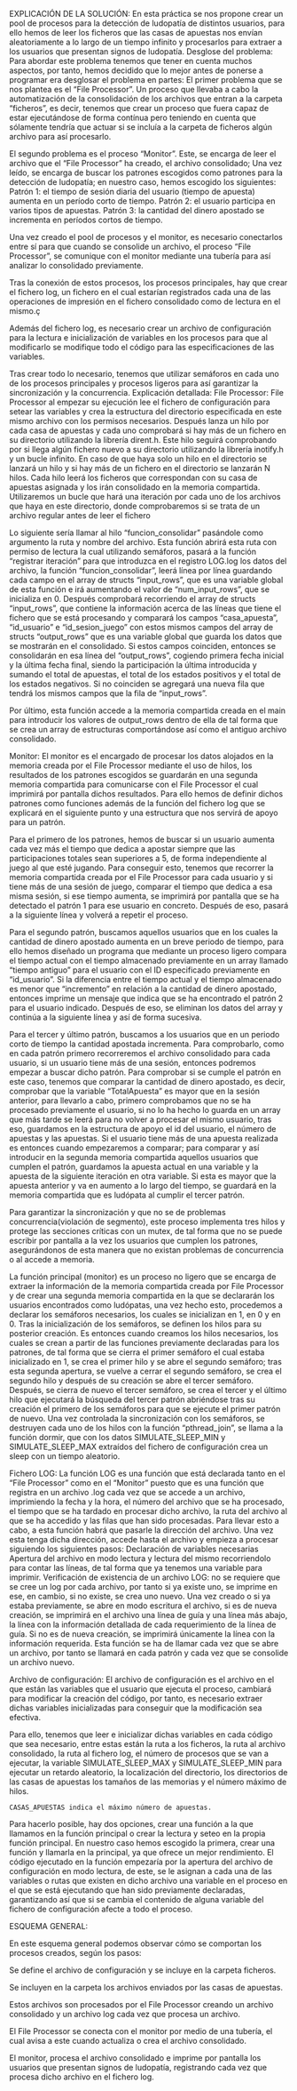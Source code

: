 EXPLICACIÓN DE LA SOLUCIÓN:
En esta práctica se nos propone crear un pool de procesos para la detección de ludopatía de distintos usuarios, para ello hemos de leer los ficheros que las casas de apuestas nos envían aleatoriamente a lo largo de un tiempo infinito y procesarlos para extraer a los usuarios que presentan signos de ludopatía.
Desglose del problema:
Para abordar este problema tenemos que tener en cuenta muchos aspectos, por tanto, hemos decidido que lo mejor antes de ponerse a programar era desglosar el problema en partes:
El primer problema que se nos plantea es el “File Processor”. Un proceso que llevaba a cabo la automatización de la consolidación de los archivos que entran a la carpeta “ficheros”, es decir, tenemos que crear un proceso que fuera capaz de estar ejecutándose de forma contínua pero teniendo en cuenta que sólamente tendría que actuar si se incluía a la carpeta de ficheros algún archivo para así procesarlo.

El segundo problema es el proceso “Monitor”. Este, se encarga de leer el archivo que el “File Processor” ha creado, el archivo consolidado; Una vez leído, se encarga de buscar los patrones escogidos como patrones para la detección de ludopatía; en nuestro caso, hemos escogido los siguientes:
Patrón 1: el tiempo de sesión diaria del usuario (tiempo de apuesta) aumenta en un período corto de tiempo.
Patrón 2: el usuario participa en varios tipos de apuestas.
Patrón 3:  la cantidad del dinero apostado se incrementa en períodos cortos de tiempo.

Una vez creado el pool de procesos y el monitor, es necesario conectarlos entre sí para que cuando se consolide un archivo, el proceso “File Processor”, se comunique con el monitor mediante una tubería para así analizar lo consolidado previamente.

Tras la conexión de estos procesos, los procesos principales, hay que crear el fichero log, un fichero en el cual estarían registrados cada una de las operaciones de impresión en el fichero consolidado como de lectura en el mismo.ç

Además del fichero log, es necesario crear un archivo de configuración para la lectura e inicialización de variables en los procesos para que al modificarlo se modifique todo el código para las especificaciones de las variables.

Tras crear todo lo necesario, tenemos que utilizar semáforos en cada uno de los procesos principales y procesos ligeros para así garantizar la sincronización y la concurrencia.
Explicación detallada:
File Processor: 
File Processor al empezar su ejecución lee el fichero de configuración para setear las variables y crea la estructura del directorio especificada en este mismo archivo con los permisos necesarios.
Después lanza un hilo por cada casa de apuestas y cada uno comprobará si hay más de un fichero en su directorio utilizando la librería dirent.h. Este hilo seguirá comprobando por si llega algún fichero nuevo a su directorio utilizando la librería inotify.h y un bucle infinito. En caso de que haya solo un hilo en el directorio se lanzará un hilo y si hay más de un fichero en el directorio se lanzarán N hilos.  Cada hilo leerá los ficheros que correspondan con su casa de apuestas asignada y los irán consolidado en la memoria compartida. Utilizaremos un bucle que hará una iteración por cada uno de los archivos que haya en este directorio, donde comprobaremos si se  trata de un archivo regular antes de leer el fichero

Lo siguiente sería llamar al hilo “funcion_consolidar” pasándole como argumento la ruta y nombre del archivo. Esta función abrirá esta ruta con permiso de lectura la cual utilizando semáforos, pasará a la función “registrar iteración” para que introduzca en el registro LOG.log los datos del archivo, la función “funcion_consolidar”, leerá línea por línea guardando cada campo en el array de structs “input_rows”, que es una variable global de esta función e irá aumentando el valor de “num_input_rows”, que se inicializa en 0. Después comprobará recorriendo el array de structs “input_rows”, que contiene la información acerca de las líneas que tiene el fichero que se está procesando y comparará los campos “casa_apuesta”, “id_usuario” e “id_sesion_juego” con estos mismos campos del array de structs “output_rows” que es una variable global que guarda los datos que se mostrarán en el consolidado. Si estos campos coinciden, entonces se consolidarán en esa línea del “output_rows”, cogiendo primera fecha inicial y la última fecha final, siendo la participación la última introducida y sumando el total de apuestas, el total de los estados positivos y el total de los estados negativos. Si no coinciden se agregará una nueva fila que tendrá los mismos campos que la fila de “input_rows”.

Por último, esta función accede a la memoria compartida creada en el main para introducir los valores de output_rows dentro de ella de tal forma que se crea un array de estructuras comportándose así como el antiguo archivo consolidado.

Monitor:
El monitor es el encargado de procesar los datos alojados en la memoria creada por el File Processor mediante el uso de hilos, los resultados de los patrones escogidos se guardarán en una segunda memoria compartida para comunicarse con el File Processor el cual imprimirá por pantalla dichos resultados. Para ello hemos de definir dichos patrones como funciones además de la función del fichero log que se explicará en el siguiente punto y una estructura que nos servirá de apoyo para un patrón.

Para el primero de los patrones, hemos de buscar si un usuario aumenta cada vez más el tiempo que dedica a apostar siempre que las participaciones totales sean superiores a 5, de forma independiente al juego al que esté jugando. Para conseguir esto, tenemos que recorrer la memoria compartida creada por el File Processor para cada usuario y si tiene más de una sesión de juego, comparar el tiempo que dedica a esa misma sesión, si ese tiempo aumenta, se imprimirá por pantalla que se ha detectado el patrón 1 para ese usuario en concreto. Después de eso, pasará a la siguiente línea y volverá a repetir el proceso. 
	
Para el segundo patrón, buscamos aquellos usuarios que en los cuales la cantidad de dinero apostado aumenta en un breve periodo de tiempo, para ello hemos diseñado un programa que mediante un proceso ligero compara el tiempo actual con el tiempo almacenado previamente en un array llamado “tiempo antiguo” para el usuario con el ID especificado previamente en “id_usuario”. Si la diferencia entre el tiempo actual y el tiempo almacenado es menor que “incremento” en relación a la cantidad de dinero apostado, entonces imprime un mensaje que indica que se ha encontrado el patrón 2 para el usuario indicado. Después de eso, se eliminan los datos del array y continúa a la siguiente línea y así de forma sucesiva.

Para el tercer y último patrón, buscamos a los usuarios que en un periodo corto de tiempo la cantidad apostada incrementa. Para comprobarlo, como en cada patrón primero recorreremos el archivo consolidado para cada usuario, si un usuario tiene más de una sesión, entonces podremos empezar a buscar dicho patrón. Para comprobar si se cumple el patrón en este caso, tenemos que comparar la cantidad de dinero apostado, es decir, comprobar que la variable “TotalApuesta” es mayor que en la sesión anterior, para llevarlo a cabo, primero comprobamos que no se ha procesado previamente el usuario, si no lo ha hecho lo guarda en un array que más tarde se leerá para no volver a procesar el mismo usuario, tras eso, guardamos en la estructura de apoyo el id del usuario, el número de apuestas y las apuestas. Si el usuario tiene más de una apuesta realizada es entonces cuando empezaremos a comparar; para comparar y así introducir en la segunda memoria compartida aquellos usuarios que cumplen el patrón, guardamos la apuesta actual en una variable y la apuesta de la siguiente iteración en otra variable. Si esta es mayor que la apuesta anterior y va en aumento a lo largo del tiempo, se guardará en la memoria compartida que es ludópata al cumplir el tercer patrón.

Para garantizar la sincronización y que no se de problemas concurrencia(violación de segmento), este proceso implementa tres hilos y protege las secciones críticas con un mutex, de tal forma que no se puede escribir por pantalla a la vez los usuarios que cumplen los patrones, asegurándonos de esta manera que no existan problemas de concurrencia o al accede a memoria.

La función principal (monitor) es un proceso no ligero que se encarga de extraer la información de la memoria compartida creada por File Processor y de crear una segunda memoria compartida en la que se declararán los usuarios encontrados como ludópatas, una vez hecho esto, procedemos a declarar los semáforos necesarios, los cuales se inicializan en 1, en 0 y en 0. Tras la inicialización de los semáforos, se definen los hilos para su posterior creación. Es entonces cuando creamos los hilos necesarios, los cuales se crean a partir de las funciones previamente declaradas para los patrones, de tal forma que se cierra el primer semáforo el cual estaba inicializado en 1, se crea el primer hilo y se abre el segundo semáforo; tras esta segunda apertura, se vuelve a cerrar el segundo semáforo,  se crea el segundo hilo y después de su creación se abre el tercer semáforo. Después, se cierra de nuevo el tercer semáforo, se crea el tercer y el último hilo que ejecutará la búsqueda del tercer patrón abriéndose tras su creación el primero de los semáforos para que se ejecute el primer patrón de nuevo. Una vez controlada la sincronización con los semáforos, se destruyen cada uno de los hilos con la función “pthread_join”, se llama a la función dormir, que con los datos SIMULATE_SLEEP_MIN y SIMULATE_SLEEP_MAX extraídos del fichero de configuración crea un sleep con un tiempo aleatorio.

Fichero LOG:
La función LOG es una función que está declarada tanto en el “File Processor” como en el “Monitor” puesto que es una función que registra en un archivo .log cada vez que se accede a un archivo, imprimiendo la fecha y la hora, el número del archivo que se ha procesado, el tiempo que se ha tardado en procesar dicho archivo, la ruta del archivo al que se ha accedido y las filas que han sido procesadas. Para llevar esto a cabo, a esta función habrá que pasarle la dirección del archivo. Una vez esta tenga dicha dirección, accede hasta el archivo y empieza a procesar siguiendo los siguientes pasos:
Declaración de variables necesarias
Apertura del archivo en modo lectura y lectura del mismo recorriendolo para contar las líneas, de tal forma que ya tenemos una variable para imprimir.
Verificación de existencia de un archivo LOG: no se requiere que se cree un log por cada archivo, por tanto si ya existe uno, se imprime en ese, en cambio, si no existe, se crea uno nuevo.
Una vez creado o si ya estaba previamente, se abre en modo escritura el archivo, si es de nueva creación, se imprimirá en el archivo una línea de guía y una línea más abajo, la línea con la información detallada de cada requerimiento de la línea de guía. Si no es de nueva creación, se imprimirá únicamente la línea con la información requerida.
Esta función se ha de llamar cada vez que se abre un archivo, por tanto se llamará en cada patrón y cada vez que se consolide un archivo nuevo. 

Archivo de configuración:
El archivo de configuración es el archivo en el que están las variables que el usuario que ejecuta el proceso, cambiará para modificar la creación del código, por tanto, es necesario extraer dichas variables inicializadas para conseguir que la modificación sea efectiva. 

Para ello, tenemos que leer e inicializar dichas variables en cada código que sea necesario, entre estas  están la ruta a los ficheros, la ruta al archivo consolidado, la ruta al fichero log, el número de procesos que se van a ejecutar, la variable SIMULATE_SLEEP_MAX y SIMULATE_SLEEP_MIN para ejecutar un retardo aleatorio, la localización del directorio, los directorios de las casas de apuestas los tamaños de las memorias y el número máximo de hilos.

	CASAS_APUESTAS indica el máximo número de apuestas.
	

Para hacerlo posible, hay dos opciones, crear una función a la que llamamos en la función principal o crear la lectura y seteo en la propia función principal. En nuestro caso hemos escogido la primera, crear una función y llamarla en la principal, ya que ofrece un mejor rendimiento. El código ejecutado en la función empezaría por la apertura del archivo de configuración en modo lectura, de este, se le asignan a cada una de las variables o rutas que existen en dicho archivo una variable en el proceso en el que se está ejecutando que han sido previamente declaradas, garantizando así que si se cambia el contenido de alguna variable del fichero de configuración afecte a todo el proceso.









  






ESQUEMA GENERAL:




En este esquema general podemos observar cómo se comportan los procesos creados, según los pasos:

Se define el archivo de configuración y se incluye en la carpeta ficheros.

Se incluyen en la carpeta los archivos enviados por las casas de apuestas.

Estos archivos son procesados por el File Processor creando un archivo consolidado y un archivo log cada vez que procesa un archivo.

El  File Processor se conecta con el monitor por medio de una tubería, el cual avisa a este cuando actualiza o crea el archivo consolidado.

El monitor, procesa el archivo consolidado e imprime por pantalla los usuarios que presentan signos de ludopatía, registrando cada vez que procesa dicho archivo en el fichero log.
